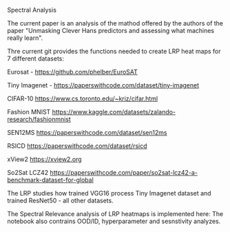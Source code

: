 Spectral Analysis 

The current paper is an analysis of the mathod offered by the authors of the paper "Unmasking Clever Hans predictors and assessing what machines really learn". 

Thre current git provides the functions needed to create LRP heat maps for 7 different datasets:

Eurosat - https://github.com/phelber/EuroSAT

Tiny Imagenet - https://paperswithcode.com/dataset/tiny-imagenet

CIFAR-10  https://www.cs.toronto.edu/~kriz/cifar.html

Fashion MNIST https://www.kaggle.com/datasets/zalando-research/fashionmnist

SEN12MS https://paperswithcode.com/dataset/sen12ms

RSICD https://paperswithcode.com/dataset/rsicd

xView2 https://xview2.org

So2Sat LCZ42 https://paperswithcode.com/paper/so2sat-lcz42-a-benchmark-dataset-for-global

The LRP studies how trained VGG16 process Tiny Imagenet dataset and trained ResNet50 - all other datasets.

The Spectral Relevance analysis of LRP heatmaps is implemented here:
The notebook also contrains OOD/ID, hyperparameter and sesnstivity analyzes.

